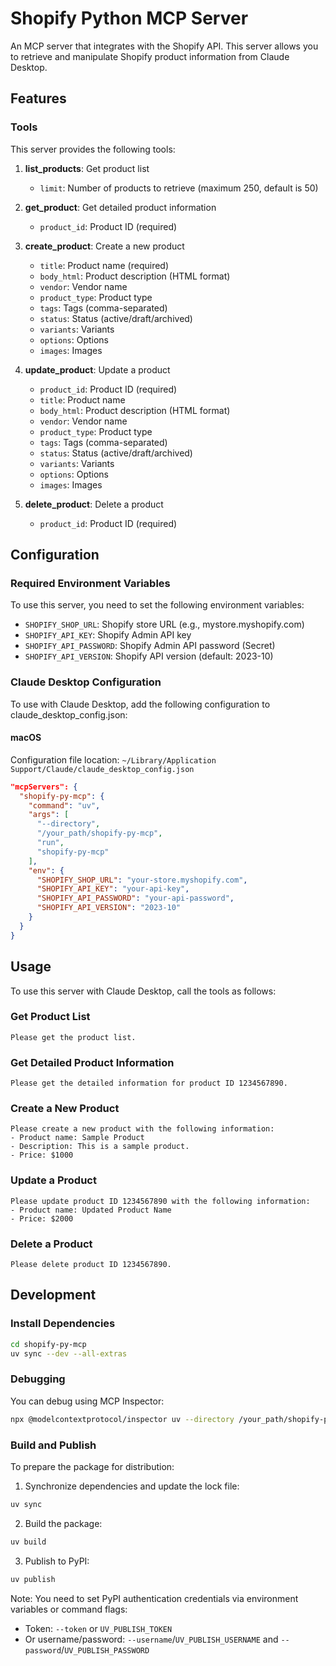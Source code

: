 # Shopify Python MCP Server

An MCP server that integrates with the Shopify API. This server allows you to retrieve and manipulate Shopify product information from Claude Desktop.

## Features

### Tools

This server provides the following tools:

1. **list_products**: Get product list
   - `limit`: Number of products to retrieve (maximum 250, default is 50)

2. **get_product**: Get detailed product information
   - `product_id`: Product ID (required)

3. **create_product**: Create a new product
   - `title`: Product name (required)
   - `body_html`: Product description (HTML format)
   - `vendor`: Vendor name
   - `product_type`: Product type
   - `tags`: Tags (comma-separated)
   - `status`: Status (active/draft/archived)
   - `variants`: Variants
   - `options`: Options
   - `images`: Images

4. **update_product**: Update a product
   - `product_id`: Product ID (required)
   - `title`: Product name
   - `body_html`: Product description (HTML format)
   - `vendor`: Vendor name
   - `product_type`: Product type
   - `tags`: Tags (comma-separated)
   - `status`: Status (active/draft/archived)
   - `variants`: Variants
   - `options`: Options
   - `images`: Images

5. **delete_product**: Delete a product
   - `product_id`: Product ID (required)

## Configuration

### Required Environment Variables

To use this server, you need to set the following environment variables:

- `SHOPIFY_SHOP_URL`: Shopify store URL (e.g., mystore.myshopify.com)
- `SHOPIFY_API_KEY`: Shopify Admin API key
- `SHOPIFY_API_PASSWORD`: Shopify Admin API password (Secret)
- `SHOPIFY_API_VERSION`: Shopify API version (default: 2023-10)

### Claude Desktop Configuration

To use with Claude Desktop, add the following configuration to claude_desktop_config.json:

#### macOS
Configuration file location: `~/Library/Application Support/Claude/claude_desktop_config.json`

```json
"mcpServers": {
  "shopify-py-mcp": {
    "command": "uv",
    "args": [
      "--directory",
      "/your_path/shopify-py-mcp",
      "run",
      "shopify-py-mcp"
    ],
    "env": {
      "SHOPIFY_SHOP_URL": "your-store.myshopify.com",
      "SHOPIFY_API_KEY": "your-api-key",
      "SHOPIFY_API_PASSWORD": "your-api-password",
      "SHOPIFY_API_VERSION": "2023-10"
    }
  }
}
```

## Usage

To use this server with Claude Desktop, call the tools as follows:

### Get Product List

```
Please get the product list.
```

### Get Detailed Product Information

```
Please get the detailed information for product ID 1234567890.
```

### Create a New Product

```
Please create a new product with the following information:
- Product name: Sample Product
- Description: This is a sample product.
- Price: $1000
```

### Update a Product

```
Please update product ID 1234567890 with the following information:
- Product name: Updated Product Name
- Price: $2000
```

### Delete a Product

```
Please delete product ID 1234567890.
```

## Development

### Install Dependencies

```bash
cd shopify-py-mcp
uv sync --dev --all-extras
```

### Debugging

You can debug using MCP Inspector:

```bash
npx @modelcontextprotocol/inspector uv --directory /your_path/shopify-py-mcp run shopify-py-mcp
```

### Build and Publish

To prepare the package for distribution:

1. Synchronize dependencies and update the lock file:
```bash
uv sync
```

2. Build the package:
```bash
uv build
```

3. Publish to PyPI:
```bash
uv publish
```

Note: You need to set PyPI authentication credentials via environment variables or command flags:
- Token: `--token` or `UV_PUBLISH_TOKEN`
- Or username/password: `--username`/`UV_PUBLISH_USERNAME` and `--password`/`UV_PUBLISH_PASSWORD`